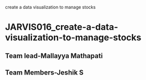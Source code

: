 
create a data visualization to manage stocks
# JARVIS016_create-a-data-visualization-to-manage-stocks
## Team lead-Mallayya Mathapati 
## Team Members-Jeshik S
